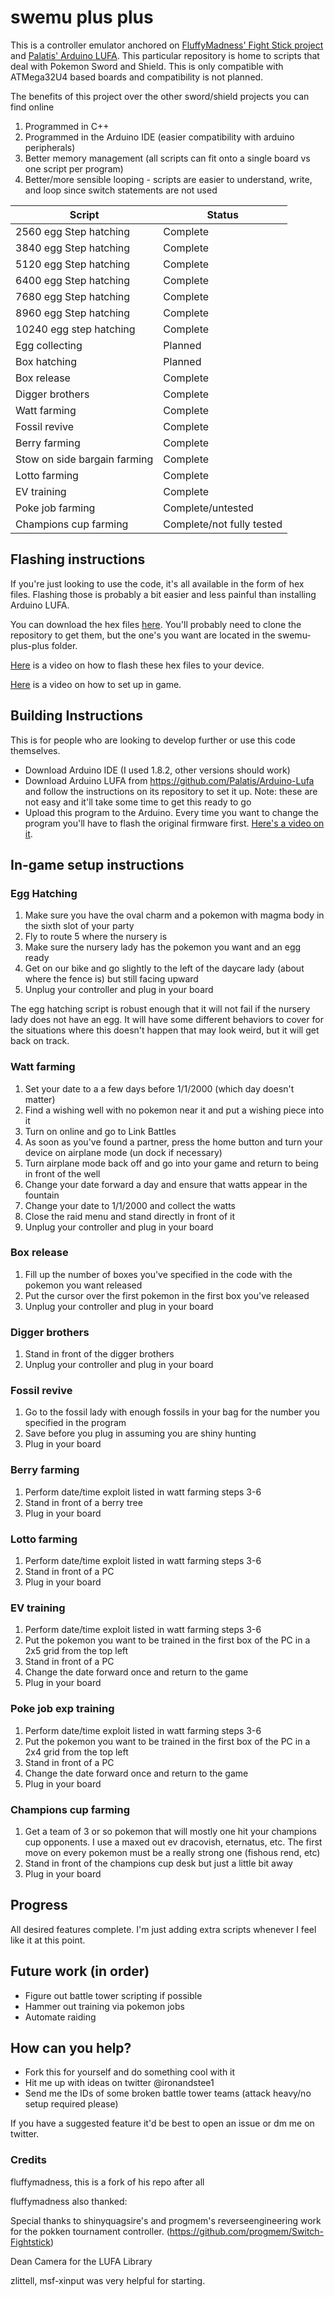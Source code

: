 # swemu plus plus

This is a controller emulator anchored on [FluffyMadness' Fight Stick project](https://github.com/fluffymadness/ATMega32U4-Switch-Fightstick) and [Palatis' Arduino LUFA](https://github.com/Palatis/Arduino-Lufa). This particular repository is home to scripts that deal with Pokemon Sword and Shield. This is only compatible with ATMega32U4 based boards and compatibility is not planned.  

The benefits of this project over the other sword/shield projects you can find online

1. Programmed in C++
1. Programmed in the Arduino IDE (easier compatibility with arduino peripherals)
1. Better memory management (all scripts can fit onto a single board vs one script per program)
1. Better/more sensible looping - scripts are easier to understand, write, and loop since switch statements are not used


| Script  | Status |
| ------------- | ------------- |
| 2560 egg Step hatching  | Complete  | 
| 3840 egg Step hatching  | Complete  | 
| 5120 egg Step hatching  | Complete  | 
| 6400 egg Step hatching  | Complete  |
| 7680 egg Step hatching  | Complete  |
| 8960 egg Step hatching  | Complete  |
| 10240 egg step hatching  | Complete  |
| Egg collecting | Planned |
| Box hatching | Planned |
| Box release | Complete |
| Digger brothers | Complete |
| Watt farming | Complete |
| Fossil revive  | Complete |
| Berry farming | Complete |
| Stow on side bargain farming | Complete |
| Lotto farming | Complete |
| EV training | Complete |
| Poke job farming | Complete/untested |
| Champions cup farming | Complete/not fully tested |

## Flashing instructions

If you're just looking to use the code, it's all available in the form of hex files. Flashing those is probably a bit easier and less painful than installing Arduino LUFA. 

You can download the hex files [here](https://github.com/ironandstee1/pkmn-hexes/tree/master/swemu-plus-plus). You'll probably need to clone the repository to get them, but the one's you want are located in the swemu-plus-plus folder. 

[Here](https://www.youtube.com/watch?v=TzfHGD3JPSo) is a video on how to flash these hex files to your device. 

[Here](https://www.youtube.com/watch?v=ymstv13uoAo) is a video on how to set up in game. 

## Building Instructions

This is for people who are looking to develop further or use this code themselves. 

- Download Arduino IDE (I used 1.8.2, other versions should work)
- Download Arduino LUFA from https://github.com/Palatis/Arduino-Lufa and follow the instructions on its repository to set it up. Note: these are not easy and it'll take some time to get this ready to go
- Upload this program to the Arduino. Every time you want to change the program you'll have to flash the original firmware first. [Here's a video on it](https://www.youtube.com/watch?v=JZtzIyXm98Q). 

## In-game setup instructions

### Egg Hatching

1. Make sure you have the oval charm and a pokemon with magma body in the sixth slot of your party
1. Fly to route 5 where the nursery is
1. Make sure the nursery lady has the pokemon you want and an egg ready
1. Get on our bike and go slightly to the left of the daycare lady (about where the fence is) but still facing upward
1. Unplug your controller and plug in your board

The egg hatching script is robust enough that it will not fail if the nursery lady does not have an egg. It will have some different behaviors to cover for the situations where this doesn't happen that may look weird, but it will get back on track. 

### Watt farming

1. Set your date to a a few days before 1/1/2000 (which day doesn't matter)
1. Find a wishing well with no pokemon near it and put a wishing piece into it
1. Turn on online and go to Link Battles
1. As soon as you've found a partner, press the home button and turn your device on airplane mode (un dock if necessary)
1. Turn airplane mode back off and go into your game and return to being in front of the well
1. Change your date forward a day and ensure that watts appear in the fountain 
1. Change your date to 1/1/2000 and collect the watts
1. Close the raid menu and stand directly in front of it
1. Unplug your controller and plug in your board

### Box release

1. Fill up the number of boxes you've specified in the code with the pokemon you want released
1. Put the cursor over the first pokemon in the first box you've released
1. Unplug your controller and plug in your board

### Digger brothers

1. Stand in front of the digger brothers
1. Unplug your controller and plug in your board

### Fossil revive

1. Go to the fossil lady with enough fossils in your bag for the number you specified in the program
1. Save before you plug in assuming you are shiny hunting
1. Plug in your board

### Berry farming

1. Perform date/time exploit listed in watt farming steps 3-6
1. Stand in front of a berry tree
1. Plug in your board

### Lotto farming

1. Perform date/time exploit listed in watt farming steps 3-6
1. Stand in front of a PC
1. Plug in your board

### EV training

1. Perform date/time exploit listed in watt farming steps 3-6
1. Put the pokemon you want to be trained in the first box of the PC in a 2x5 grid from the top left
1. Stand in front of a PC
1. Change the date forward once and return to the game
1. Plug in your board

### Poke job exp training

1. Perform date/time exploit listed in watt farming steps 3-6
1. Put the pokemon you want to be trained in the first box of the PC in a 2x4 grid from the top left
1. Stand in front of a PC
1. Change the date forward once and return to the game
1. Plug in your board

### Champions cup farming

1. Get a team of 3 or so pokemon that will mostly one hit your champions cup opponents. I use a maxed out ev dracovish, eternatus, etc. The first move on every pokemon must be a really strong one (fishous rend, etc)
1. Stand in front of the champions cup desk but just a little bit away
1. Plug in your board

## Progress

All desired features complete. I'm just adding extra scripts whenever I feel like it at this point. 

## Future work (in order)

- Figure out battle tower scripting if possible
- Hammer out training via pokemon jobs
- Automate raiding 

## How can you help?

- Fork this for yourself and do something cool with it
- Hit me up with ideas on twitter @ironandstee1
- Send me the IDs of some broken battle tower teams (attack heavy/no setup required please)

If you have a suggested feature it'd be best to open an issue or dm me on twitter. 

### Credits

fluffymadness, this is a fork of his repo after all

fluffymadness also thanked:

Special thanks to shinyquagsire's and progmem's reverseengineering work for the pokken tournament controller. (https://github.com/progmem/Switch-Fightstick)

Dean Camera for the LUFA Library

zlittell, msf-xinput was very helpful for starting.


